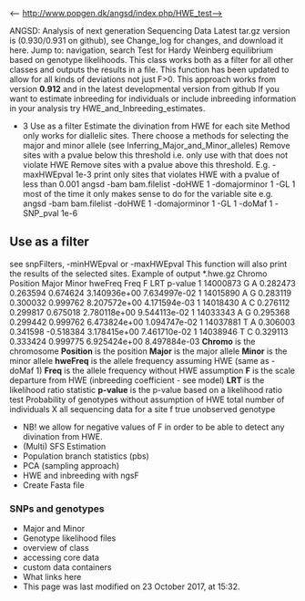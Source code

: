 <-- http://www.popgen.dk/angsd/index.php/HWE_test-->

ANGSD: Analysis of next generation Sequencing Data
Latest tar.gz version is (0.930/0.931 on github), see Change_log for changes, and download it  here.
Jump to: navigation, search
Test for Hardy Weinberg equilibrium based on genotype likelihoods. This class works both as a filter for all other classes and outputs the results in a file.
This function has been updated to allow for all kinds of deviations not just F>0. This approach works from version **0.912** and in the latest developmental version from github
If you want to estimate inbreeding for individuals or include inbreeding information in your analysis try HWE_and_Inbreeding_estimates.
* 3 Use as a filter
Estimate the divination from HWE for each site
Method only works for diallelic sites. There choose a methods for selecting the major and minor allele (see Inferring_Major_and_Minor_alleles)
Remove sites with a pvalue below this threshold i.e. only use with that does not violate HWE
Remove sites with a pvalue above this threshold. E.g. -maxHWEpval 1e-3 print only sites that violates HWE with a pvalue of less than 0.001
angsd -bam bam.filelist  -doHWE 1 -domajorminor 1 -GL 1 
most of the time it only makes sense to do for the variable site e.g.
angsd -bam bam.filelist  -doHWE 1 -domajorminor 1 -GL 1 -doMaf 1 -SNP_pval 1e-6
## Use as a filter
see snpFilters, -minHWEpval or -maxHWEpval
This function will also print the results of the selected sites.
Example of output *.hwe.gz
Chromo  Position        Major   Minor   hweFreq Freq    F       LRT     p-value
1       14000873        G       A       0.282473        0.263594        0.674624        3.140936e+00    7.634997e-02
1       14015890        A       G       0.283119        0.300032        0.999762        8.207572e+00    4.171594e-03
1       14018430        A       C       0.276112        0.299817        0.675018        2.780118e+00    9.544113e-02
1       14033343        A       G       0.295368        0.299442        0.999762        6.473824e+00    1.094747e-02
1       14037881        T       A       0.306003        0.341598        -0.518384       3.178415e+00    7.461710e-02
1       14038946        T       C       0.329113        0.333424        0.999775        6.925424e+00    8.497884e-03
**Chromo** is the chromosome 
**Position** is the position **Major** is the major allele 
**Minor** is the minor allele 
**hweFreq** is the allele frequency assuming HWE (same as -doMaf 1) 
**Freq** is the allele frequency without HWE assumption 
**F** is the scale departure from HWE (inbreeding coefficient - see model) 
**LRT** is the likelihood ratio statistic 
**p-value** is the p-value based on a likelihood ratio test 
Probability of genotypes without assumption of HWE
total number of individuals X
all sequencing data for a site f
true unobserved genotype 
* NB! we allow for negative values of F in order to be able to detect any divination from HWE.
* (Multi) SFS Estimation
* Population branch statistics (pbs)
* PCA (sampling approach)
* HWE and inbreeding with ngsF
* Create Fasta file
### SNPs and genotypes
* Major and Minor
* Genotype likelihood files
* overview of class
* accessing core data
* custom data containers
* What links here
* This page was last modified on 23 October 2017, at 15:32.